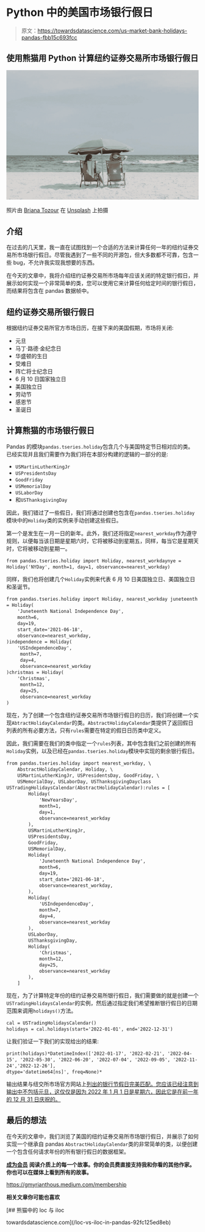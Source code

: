# Python 中的美国市场银行假日

> 原文：<https://towardsdatascience.com/us-market-bank-holidays-pandas-fbb15c693fcc>

## 使用熊猫用 Python 计算纽约证券交易所市场银行假日

![](img/28bf72b086ed2e5b692ae8420a4662c9.png)

照片由 [Briana Tozour](https://unsplash.com/@britozour?utm_source=unsplash&utm_medium=referral&utm_content=creditCopyText) 在 [Unsplash](https://unsplash.com/s/photos/umbrella-sun?utm_source=unsplash&utm_medium=referral&utm_content=creditCopyText) 上拍摄

## 介绍

在过去的几天里，我一直在试图找到一个合适的方法来计算任何一年的纽约证券交易所市场银行假日。尽管我遇到了一些不同的开源包，但大多数都不可靠，包含一些 bug，不允许我实现我想要的东西。

在今天的文章中，我将介绍纽约证券交易所市场每年应该关闭的特定银行假日，并展示如何实现一个非常简单的类，您可以使用它来计算任何给定时间的银行假日，而结果将包含在 pandas 数据帧中。

## 纽约证券交易所银行假日

根据纽约证券交易所官方市场日历，在接下来的美国假期，市场将关闭:

*   元旦
*   马丁·路德·金纪念日
*   华盛顿的生日
*   受难日
*   阵亡将士纪念日
*   6 月 10 日国家独立日
*   美国独立日
*   劳动节
*   感恩节
*   圣诞日

## 计算熊猫的市场银行假日

Pandas 的模块`pandas.tseries.holiday`包含几个与美国特定节日相对应的类。已经实现并且我们需要作为我们将在本部分构建的逻辑的一部分的是:

*   `USMartinLutherKingJr`
*   `USPresidentsDay`
*   `GoodFriday`
*   `USMemorialDay`
*   `USLaborDay`
*   和`USThanksgivingDay`

因此，我们错过了一些假日，我们将通过创建也包含在`pandas.tseries.holiday`模块中的`Holiday`类的实例来手动创建这些假日。

第一个是发生在一月一日的新年。此外，我们还将指定`nearest_workday`作为遵守规则，以便每当该日期是星期六时，它将被移动到星期五，同样，每当它是星期天时，它将被移动到星期一。

```
from pandas.tseries.holiday import Holiday, nearest_workdaynye = Holiday('NYDay', month=1, day=1, observance=nearest_workday)
```

同样，我们也将创建几个`Holiday`实例来代表 6 月 10 日美国独立日、美国独立日和圣诞节。

```
from pandas.tseries.holiday import Holiday, nearest_workday juneteenth = Holiday(
    'Juneteenth National Independence Day',
    month=6,
    day=19,
    start_date='2021-06-18',
    observance=nearest_workday,
)independence = Holiday(
    'USIndependenceDay',
     month=7,
     day=4,
     observance=nearest_workday
)christmas = Holiday(
    'Christmas',
     month=12,
     day=25,
     observance=nearest_workday
)
```

现在，为了创建一个包含纽约证券交易所市场银行假日的日历，我们将创建一个实现`AbtractHolidayCalendar`的类。`AbstractHolidayCalendar`类提供了返回假日列表的所有必要方法，只有`rules`需要在特定的假日日历类中定义。

因此，我们需要在我们的类中指定一个`rules`列表，其中包含我们之前创建的所有`Holiday`实例，以及已经在`pandas.tseries.holiday`模块中实现的剩余银行假日。

```
from pandas.tseries.holiday import nearest_workday, \
    AbstractHolidayCalendar, Holiday, \
    USMartinLutherKingJr, USPresidentsDay, GoodFriday, \                  
    USMemorialDay, USLaborDay, USThanksgivingDayclass USTradingHolidaysCalendar(AbstractHolidayCalendar):rules = [
        Holiday(
            'NewYearsDay',
            month=1,
            day=1,
            observance=nearest_workday
        ),
        USMartinLutherKingJr,
        USPresidentsDay,
        GoodFriday,
        USMemorialDay,
        Holiday(
            'Juneteenth National Independence Day',
            month=6,
            day=19,
            start_date='2021-06-18',
            observance=nearest_workday,
        ),
        Holiday(
            'USIndependenceDay',
            month=7,
            day=4,
            observance=nearest_workday
        ),
        USLaborDay,
        USThanksgivingDay,
        Holiday(
            'Christmas',
            month=12,
            day=25,
            observance=nearest_workday
        ),
    ]
```

现在，为了计算特定年份的纽约证券交易所银行假日，我们需要做的就是创建一个`USTradingHolidaysCalendar`的实例，然后通过指定我们希望推断银行假日的日期范围来调用`holidays()`方法。

```
cal = USTradingHolidaysCalendar()
holidays = cal.holidays(start='2022-01-01', end='2022-12-31')
```

让我们验证一下我们的实现给出的结果:

```
print(holidays)*DatetimeIndex(['2022-01-17', '2022-02-21', '2022-04-15', '2022-05-30', '2022-06-20', '2022-07-04', '2022-09-05', '2022-11-24','2022-12-26'],
dtype='datetime64[ns]', freq=None)*
```

输出结果与纽交所市场官方网站上[列出的银行节假日完美匹配。您应该已经注意到输出中不包括元旦，这仅仅是因为 2022 年 1 月 1 日是星期六，因此它是在前一年的 12 月 31 日庆祝的。](https://www.nyse.com/markets/hours-calendars)

## 最后的想法

在今天的文章中，我们浏览了美国的纽约证券交易所市场银行假日，并展示了如何实现一个继承自 pandas `AbstractHolidayCalendar`类的非常简单的类，以便创建一个包含任何请求年份的所有银行假日的数据框架。

[**成为会员**](https://gmyrianthous.medium.com/membership) **阅读介质上的每一个故事。你的会员费直接支持我和你看的其他作家。你也可以在媒体上看到所有的故事。**

<https://gmyrianthous.medium.com/membership>  

**相关文章你可能也喜欢**

</how-to-merge-pandas-dataframes-221e49c41bec>  </how-to-efficiently-convert-a-pyspark-dataframe-to-pandas-8bda2c3875c3>  </loc-vs-iloc-in-pandas-92fc125ed8eb> [## 熊猫中的 loc 与 iloc

towardsdatascience.com](/loc-vs-iloc-in-pandas-92fc125ed8eb)
